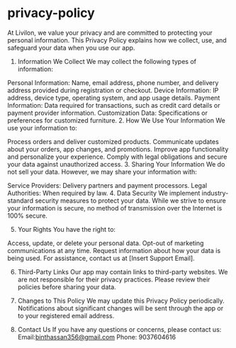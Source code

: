 # privacy-policy

At Livilon, we value your privacy and are committed to protecting your personal information. This Privacy Policy explains how we collect, use, and safeguard your data when you use our app.

1. Information We Collect
We may collect the following types of information:

Personal Information: Name, email address, phone number, and delivery address provided during registration or checkout.
Device Information: IP address, device type, operating system, and app usage details.
Payment Information: Data required for transactions, such as credit card details or payment provider information.
Customization Data: Specifications or preferences for customized furniture.
2. How We Use Your Information
We use your information to:

Process orders and deliver customized products.
Communicate updates about your orders, app changes, and promotions.
Improve app functionality and personalize your experience.
Comply with legal obligations and secure your data against unauthorized access.
3. Sharing Your Information
We do not sell your data. However, we may share your information with:

Service Providers: Delivery partners and payment processors.
Legal Authorities: When required by law.
4. Data Security
We implement industry-standard security measures to protect your data. While we strive to ensure your information is secure, no method of transmission over the Internet is 100% secure.

5. Your Rights
You have the right to:

Access, update, or delete your personal data.
Opt-out of marketing communications at any time.
Request information about how your data is being used.
For assistance, contact us at [Insert Support Email].

6. Third-Party Links
Our app may contain links to third-party websites. We are not responsible for their privacy practices. Please review their policies before sharing your data.

7. Changes to This Policy
We may update this Privacy Policy periodically. Notifications about significant changes will be sent through the app or to your registered email address.

8. Contact Us
If you have any questions or concerns, please contact us:
Email:binthassan356@gmail.com
Phone: 9037604616
